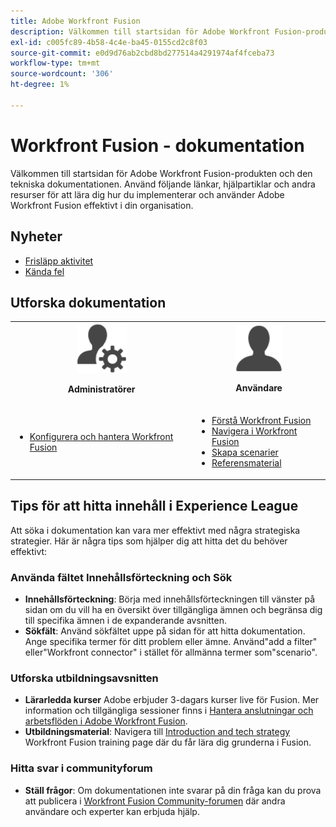 ```yaml
---
title: Adobe Workfront Fusion
description: Välkommen till startsidan för Adobe Workfront Fusion-produkten och den tekniska dokumentationen. Använd följande länkar, hjälpartiklar och andra resurser för att lära dig hur du implementerar och använder Adobe Workfront Fusion effektivt i din organisation.
exl-id: c005fc89-4b58-4c4e-ba45-0155cd2c8f03
source-git-commit: e0d9d76ab2cbd8bd277514a4291974af4fceba73
workflow-type: tm+mt
source-wordcount: '306'
ht-degree: 1%

---
```


# Workfront Fusion - dokumentation

Välkommen till startsidan för Adobe Workfront Fusion-produkten och den tekniska dokumentationen. Använd följande länkar, hjälpartiklar och andra resurser för att lära dig hur du implementerar och använder Adobe Workfront Fusion effektivt i din organisation.

## Nyheter

* [Frisläpp aktivitet](/help/workfront-fusion/fusion-product-releases/fusion-release-activity.md)
* [Kända fel](https://experienceleague.adobe.com/sv/docs/workfront-known-issues/issues/fusion/workfrontfusion)

## Utforska dokumentation

<table>

<tr>
    <td style="text-align: center;"><img src="assets/admin-icon.png" style="width: 80px; height: 80px;"><p><b>Administratörer</b></p></td>
    <td style="text-align: center;"><img src="assets/users-icon.png" style="width: 75px; height: 75px;"><p><b>Användare</b></p></td>
  </tr>
  <tr>
    <td>
    <ul>
    <li><a href="/help/workfront-fusion/set-up-and-manage-workfront-fusion/set-up-and-manage-workfront-fusion-toc.md">Konfigurera och hantera Workfront Fusion</a></li>
    </ul>
 </td>
    <td>
        <ul>
        <li><a href="/help/workfront-fusion/get-started-with-fusion/understand-fusion/understand-fusion-toc.md">Förstå Workfront Fusion</a></li>
        <li><a href="/help/workfront-fusion/get-started-with-fusion/navigate-fusion/navigate-workfront-fusion.md">Navigera i Workfront Fusion</a></li>
        <li><a href="/help/workfront-fusion/create-scenarios/create-scenarios-toc.md">Skapa scenarier</a></li>
        <li><a href="/help/workfront-fusion/references/references-toc.md">Referensmaterial</a></li>
        </ul>
    </td>
  </tr>
</table>

## Tips för att hitta innehåll i Experience League

Att söka i dokumentation kan vara mer effektivt med några strategiska strategier. Här är några tips som hjälper dig att hitta det du behöver effektivt:

### Använda fältet Innehållsförteckning och Sök

* **Innehållsförteckning**: Börja med innehållsförteckningen till vänster på sidan om du vill ha en översikt över tillgängliga ämnen och begränsa dig till specifika ämnen i de expanderande avsnitten.
* **Sökfält**: Använd sökfältet uppe på sidan för att hitta dokumentation. Ange specifika termer för ditt problem eller ämne. Använd&quot;add a filter&quot; eller&quot;Workfront connector&quot; i stället för allmänna termer som&quot;scenario&quot;.

### Utforska utbildningsavsnitten

* **Lärarledda kurser** Adobe erbjuder 3-dagars kurser live för Fusion. Mer information och tillgängliga sessioner finns i [Hantera anslutningar och arbetsflöden i Adobe Workfront Fusion](https://learning.adobe.com/courses/adobe_workfront/cours000000000098121.html).
* **Utbildningsmaterial**: Navigera till [Introduction and tech strategy](https://experienceleague.adobe.com/sv/docs/workfront-learn/tutorials-workfront/fusion/welcome-to-workfront-fusion/introduction-and-tech-strategy) Workfront Fusion training page där du får lära dig grunderna i Fusion.

### Hitta svar i communityforum

* **Ställ frågor**: Om dokumentationen inte svarar på din fråga kan du prova att publicera i [Workfront Fusion Community-forumen](https://experienceleaguecommunities.adobe.com/t5/workfront-fusion/ct-p/workfront-fusion-2) där andra användare och experter kan erbjuda hjälp.
